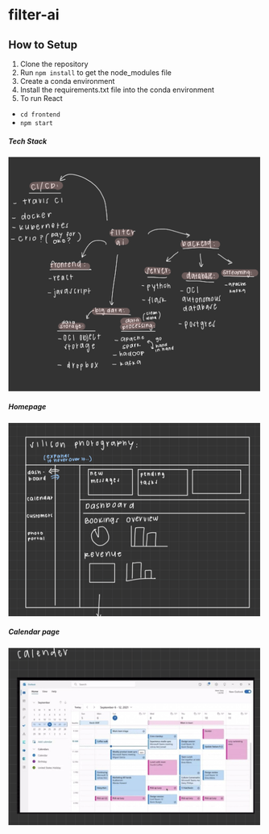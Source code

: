# filter-ai

## How to Setup
1. Clone the repository
2. Run `npm install` to get the node_modules file
3. Create a conda environment
4. Install the requirements.txt file into the conda environment
5. To run React
  - `cd frontend`
  - `npm start`

<h5>Tech Stack</h5>
<p>
  <img src="Tech Stack.png" width="500" title="Tech Stack">
</p>
<h5>Homepage</h5>
<p>
  <img src="Home page.png" width="500" title="Homepage">
</p>
<h5>Calendar page</h5>
<p>
  <img src="Calendar.png" width="500" title="Calendar">
</p>
